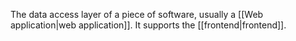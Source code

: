 The data access layer of a piece of software, usually a [[Web application|web application]]. It supports the [[frontend|frontend]].
